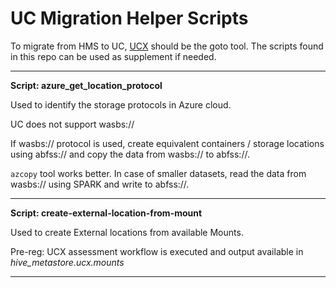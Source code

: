# UC Migration Helper Scripts

To migrate from HMS to UC, [UCX](https://github.com/databrickslabs/ucx) should be the goto tool. The scripts found in this repo can be used as supplement if needed.

---

**Script: azure_get_location_protocol**

Used to identify the storage protocols in Azure cloud.

UC does not support wasbs://

If wasbs:// protocol is used, create equivalent containers / storage locations using abfss:// and copy the data from wasbs:// to abfss://.

```azcopy``` tool works better. In case of smaller datasets, read the data from wasbs:// using SPARK and write to abfss://.

---

**Script: create-external-location-from-mount**

Used to create External locations from available Mounts. 

Pre-reg: UCX assessment workflow is executed and output available in *hive_metastore.ucx.mounts*

---
